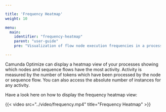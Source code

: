 ```yaml
---

title: 'Frequency Heatmap'
weight: 10

menu:
  main:
    identifier: "frequency-heatmap"
    parent: "user-guide"
    pre: "Visualization of flow node execution frequencies in a process"

---
```


Camunda Optimize can display a heatmap view of your processes showing which nodes and sequence flows have the most activity. Activity is measured by the number of tokens which have been processed by the node or sequence flow. You can also access the absolute number of instances for any activity.

Have a look here on how to display the frequency heatmap view:

{{< video src="../video/frequency.mp4" title="Frequency Heatmap" >}}
